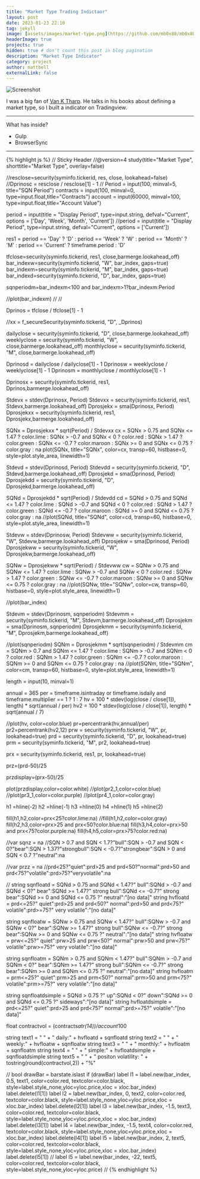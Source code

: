 ```yaml
---
title: "Market Type Trading Indictaor"
layout: post
date: 2023-01-23 22:10
tag: jekyll
image: [assets/images/market-type.png](https://github.com/mb0x88/mb0x88.github.io/blob/gh-pages/assets/images/market-type.png)
headerImage: true
projects: true
hidden: true # don't count this post in blog pagination
description: "Market Type Indicator"
category: project
author: mattbell
externalLink: false
---
```


![Screenshot]([assets/images/market-type.png](https://github.com/mb0x88/mb0x88.github.io/blob/gh-pages/assets/images/market-type.png))

I was a big fan of [Van K Tharp](https://www.vantharp.com).  He talks in his books about defining a market type, so I built a indicator on Tradingview.

---

What has inside?

- Gulp
- BrowserSync

---

{% highlight js %}
// Sticky Header
//@version=4
study(title="Market Type", shorttitle="Market Type", overlay=false)

//resclose=security(syminfo.tickerid, res, close, lookahead=false)
//Dprinosc = resclose / resclose[1] - 1
//
Period = input(100, minval=5, title="SQN Period")
contracts = input(100, minval=0, type=input.float,title="Contracts")
account = input(60000, minval=100, type=input.float,title="Account Value")



period = input(title = "Display Period", type=input.string, defval="Current", options = ['Day', 'Week', 'Month', 'Current'])
//period = input(title = "Display Period", type=input.string, defval="Current", options = ['Current'])


res1 = period == 'Day' ? 'D' : period == 'Week' ? 'W' : period == 'Month' ? 'M' : period == 'Current' ? timeframe.period : 'D'

tfclose=security(syminfo.tickerid, res1, close,barmerge.lookahead_off)
bar_indexw=security(syminfo.tickerid, "W", bar_index, gaps=true)
bar_indexm=security(syminfo.tickerid, "M", bar_index, gaps=true)
bar_indexd=security(syminfo.tickerid, "D", bar_index, gaps=true)

sqnperiodm=bar_indexm<100 and bar_indexm>1?bar_indexm:Period



//plot(bar_indexm)
//
//


Dprinos = tfclose / tfclose[1] - 1

//xx = f_secureSecurity(syminfo.tickerid, "D", _Dprinos)

dailyclose = security(syminfo.tickerid, "D", close,barmerge.lookahead_off)
weeklyclose = security(syminfo.tickerid, "W", close,barmerge.lookahead_off)
monthlyclose = security(syminfo.tickerid, "M", close,barmerge.lookahead_off)


Dprinosd = dailyclose / dailyclose[1] - 1
Dprinosw = weeklyclose / weeklyclose[1] - 1
Dprinosm = monthlyclose / monthlyclose[1] - 1

Dprinosx = security(syminfo.tickerid, res1, Dprinos,barmerge.lookahead_off)

Stdevx = stdev(Dprinosx, Period)
Stdevxx = security(syminfo.tickerid, res1, Stdevx,barmerge.lookahead_off)
Dprosjekx = sma(Dprinosx, Period)
Dprosjekxx = security(syminfo.tickerid, res1, Dprosjekx,barmerge.lookahead_off)

SQNx = Dprosjekxx * sqrt(Period) / Stdevxx
cx = SQNx > 0.75 and SQNx <= 1.47 ? color.lime : 
   SQNx > -0.7 and SQNx < 0 ? color.red : SQNx > 1.47 ? color.green : 
   SQNx <= -0.7 ? color.maroon : SQNx >= 0 and SQNx <= 0.75 ? color.gray : na
plot(SQNx, title="SQNx", color=cx, transp=60, histbase=0, style=plot.style_area, linewidth=1)




Stdevd = stdev(Dprinosd, Period)
Stdevdd = security(syminfo.tickerid, "D", Stdevd,barmerge.lookahead_off)
Dprosjekd = sma(Dprinosd, Period)
Dprosjekdd = security(syminfo.tickerid, "D", Dprosjekd,barmerge.lookahead_off)


SQNd = Dprosjekdd * sqrt(Period) / Stdevdd
cd = SQNd > 0.75 and SQNd <= 1.47 ? color.lime : 
   SQNd > -0.7 and SQNd < 0 ? color.red : SQNd > 1.47 ? color.green : 
   SQNd <= -0.7 ? color.maroon : SQNd >= 0 and SQNd <= 0.75 ? color.gray : na
//plot(SQNd, title="SQNd", color=cd, transp=60, histbase=0, style=plot.style_area, linewidth=1)





Stdevw = stdev(Dprinosw, Period)
Stdevww = security(syminfo.tickerid, "W", Stdevw,barmerge.lookahead_off)
Dprosjekw = sma(Dprinosd, Period)
Dprosjekww = security(syminfo.tickerid, "W", Dprosjekw,barmerge.lookahead_off)


SQNw = Dprosjekww * sqrt(Period) / Stdevww
cw = SQNw > 0.75 and SQNw <= 1.47 ? color.lime : 
   SQNw > -0.7 and SQNw < 0 ? color.red : SQNw > 1.47 ? color.green : 
   SQNw <= -0.7 ? color.maroon : SQNw >= 0 and SQNw <= 0.75 ? color.gray : na
//plot(SQNw, title="SQNw", color=cw, transp=60, histbase=0, style=plot.style_area, linewidth=1)

//plot(bar_index)

Stdevm = stdev(Dprinosm, sqnperiodm)
Stdevmm = security(syminfo.tickerid, "M", Stdevm,barmerge.lookahead_off)
Dprosjekm = sma(Dprinosm, sqnperiodm)
Dprosjekmm = security(syminfo.tickerid, "M", Dprosjekm,barmerge.lookahead_off)

//plot(sqnperiodm)
SQNm = Dprosjekmm * sqrt(sqnperiodm) / Stdevmm
cm = SQNm > 0.7 and SQNm <= 1.47 ? color.lime : 
   SQNm > -0.7 and SQNm < 0 ? color.red : SQNm > 1.47 ? color.green : 
   SQNm <= -0.7 ? color.maroon : SQNm >= 0 and SQNm <= 0.75 ? color.gray : na
//plot(SQNm, title="SQNm", color=cm, transp=60, histbase=0, style=plot.style_area, linewidth=1)

length = input(10, minval=1)


annual = 365
per = timeframe.isintraday or timeframe.isdaily and timeframe.multiplier == 1 ? 1 : 7
hv = 100 * stdev(log(close / close[1]), length) * sqrt(annual / per)
hv2 = 100 * stdev(log(close / close[1]), length) * sqrt(annual / 7)

//plot(hv, color=color.blue)
pr=percentrank(hv,annual/per)
pr2=percentrank(hv2,12)
prw = security(syminfo.tickerid, "W", pr, lookahead=true)
prd = security(syminfo.tickerid, "D", pr, lookahead=true)
prm = security(syminfo.tickerid, "M", pr2, lookahead=true)

prx = security(syminfo.tickerid, res1, pr, lookahead=true)

prz=(prd-50)/25

przdisplay=(prx-50)/25

plot(przdisplay,color=color.white)
//plot(pr2_1,color=color.blue)
//plot(pr3_1,color=color.purple)
//plot(pr4_1,color=color.gray)

h1 =hline(-2)
h2 =hline(-1)
h3 =hline(0)
h4 =hline(1)
h5 =hline(2)

fill(h1,h2,color=prx<25?color.lime:na)
//fill(h1,h2,color=color.gray)
fill(h2,h3,color=prx>25 and prx<50?color.blue:na)
fill(h3,h4,color=prx>50 and prx<75?color.purple:na)
fill(h4,h5,color=prx>75?color.red:na)

//var sqnz = na
//SQN > 0.7 and SQN < 1.7?"bull":SQN > -0.7 and SQN < 0?"bear":SQN > 1.37?"strongbull":SQN < -0.7?"strongbear":SQN > 0 and SQN < 0.7 ?"neutral":na

//var przz = na
//prd<25?"quiet":prd>25 and prd<50?"normal":prd>50 and prd<75?"volatile":prd>75?"veryvolatile":na



//
string sqnfloatd = SQNd > 0.75 and SQNd < 1.47?" bull":SQNd > -0.7 and SQNd < 0?" bear":SQNd >= 1.47?" strong bull":SQNd <= -0.7?" strong bear":SQNd >= 0 and SQNd <= 0.75 ?" neutral":"[no data]"
string hvfloatd = prd<=25?" quiet":prd>25 and prd<50?" normal":prd>50 and prd<75?" volatile":prd>=75?" very volatile":"[no data]"


string sqnfloatw = SQNw > 0.75 and SQNw < 1.47?" bull":SQNw > -0.7 and SQNw < 0?" bear":SQNw >= 1.47?" strong bull":SQNw <= -0.7?" strong bear":SQNw >= 0 and SQNw <= 0.75 ?" neutral":"[no data]"
string hvfloatw = prw<=25?" quiet":prw>25 and prw<50?" normal":prw>50 and prw<75?" volatile":prw>=75?" very volatile":"[no data]"

string sqnfloatm = SQNm > 0.75 and SQNm < 1.47?" bull":SQNm > -0.7 and SQNm < 0?" bear":SQNm >= 1.47?" strong bull":SQNm <= -0.7?" strong bear":SQNm >= 0 and SQNm <= 0.75 ?" neutral":"[no data]"
string hvfloatm = prm<=25?" quiet":prm>25 and prm<50?" normal":prm>50 and prm<75?" volatile":prm>=75?" very volatile":"[no data]"

string sqnfloatdsimple = SQNd > 0.75 ?" up":SQNd < 0?" down":SQNd >= 0 and SQNd <= 0.75 ?" sideways":"[no data]"
string hvfloatdsimple = prd<=25?" quiet":prd>25 and prd<75?" normal":prd>=75?" volatile":"[no data]"

float contractvol = (contracts*atr(14))/account*100


string text1 = "                                                                     " + " daily:" + hvfloatd + sqnfloatd
string text2 = "                                                                                                                                                                                        " + " weekly:" + hvfloatw + sqnfloatw
string text3 = "                                                                                                                                                                                        " + " monthly:" + hvfloatm + sqnfloatm
string text4 = "                                                                     " + " simple:" + hvfloatdsimple + sqnfloatdsimple
string text5 = "                                                                     " + " positon volatility: " + tostring(round(contractvol,2)) + "%"

//
bool drawBar = barstate.islast
if (drawBar)
    label l1 = label.new(bar_index, 0.5, text1,  color=color.red, textcolor=color.black,  style=label.style_none,yloc=yloc.price,xloc = xloc.bar_index)
    label.delete(l1[1])
    label l2 = label.new(bar_index, 0, text2,  color=color.red, textcolor=color.black,  style=label.style_none,yloc=yloc.price,xloc = xloc.bar_index)
    label.delete(l2[1])
    label l3 = label.new(bar_index, -1.5, text3,  color=color.red, textcolor=color.black,  style=label.style_none,yloc=yloc.price,xloc = xloc.bar_index)
    label.delete(l3[1])
    label l4 = label.new(bar_index, -1.5, text4,  color=color.red, textcolor=color.black,  style=label.style_none,yloc=yloc.price,xloc = xloc.bar_index)
    label.delete(l4[1])
    label l5 = label.new(bar_index, 2, text5,  color=color.red, textcolor=color.black,  style=label.style_none,yloc=yloc.price,xloc = xloc.bar_index)
    label.delete(l5[1])
//    label l5 = label.new(bar_index, -22, text5,  color=color.red, textcolor=color.black,  style=label.style_none,yloc=yloc.price)
//
{% endhighlight %}
